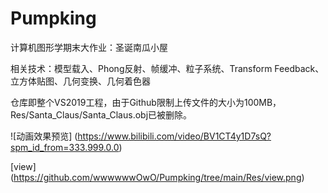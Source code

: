# Pumpking
计算机图形学期末大作业：圣诞南瓜小屋

相关技术：模型载入、Phong反射、帧缓冲、粒子系统、Transform Feedback、立方体贴图、几何变换、几何着色器

仓库即整个VS2019工程，由于Github限制上传文件的大小为100MB，Res/Santa_Claus/Santa_Claus.obj已被删除。

![动画效果预览] (https://www.bilibili.com/video/BV1CT4y1D7sQ?spm_id_from=333.999.0.0)

[view] (https://github.com/wwwwwwOwO/Pumpking/tree/main/Res/view.png)

